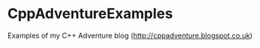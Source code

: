 CppAdventureExamples
====================

Examples of my C++ Adventure blog (http://cppadventure.blogspot.co.uk) 
